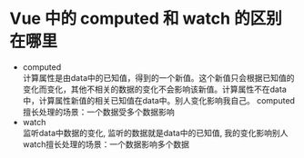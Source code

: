 # Vue 中的 computed 和 watch 的区别在哪里
- computed  
计算属性是由data中的已知值，得到的一个新值。这个新值只会根据已知值的变化而变化，其他不相关的数据的变化不会影响该新值。计算属性不在data中，计算属性新值的相关已知值在data中。别人变化影响我自己。
computed擅长处理的场景：一个数据受多个数据影响
- watch  
监听data中数据的变化, 监听的数据就是data中的已知值, 我的变化影响别人 
watch擅长处理的场景：一个数据影响多个数据
